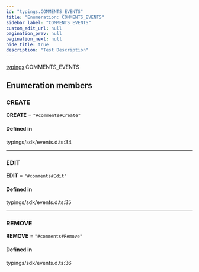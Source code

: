 ```yaml
---
id: "typings.COMMENTS_EVENTS"
title: "Enumeration: COMMENTS_EVENTS"
sidebar_label: "COMMENTS_EVENTS"
custom_edit_url: null
pagination_prev: null
pagination_next: null
hide_title: true
description: "Test Description"
---
```


[typings](../namespaces/typings.md).COMMENTS_EVENTS

## Enumeration members

### CREATE

 **CREATE** = `"#comments#Create"`

#### Defined in

typings/sdk/events.d.ts:34

___

### EDIT

 **EDIT** = `"#comments#Edit"`

#### Defined in

typings/sdk/events.d.ts:35

___

### REMOVE

 **REMOVE** = `"#comments#Remove"`

#### Defined in

typings/sdk/events.d.ts:36
